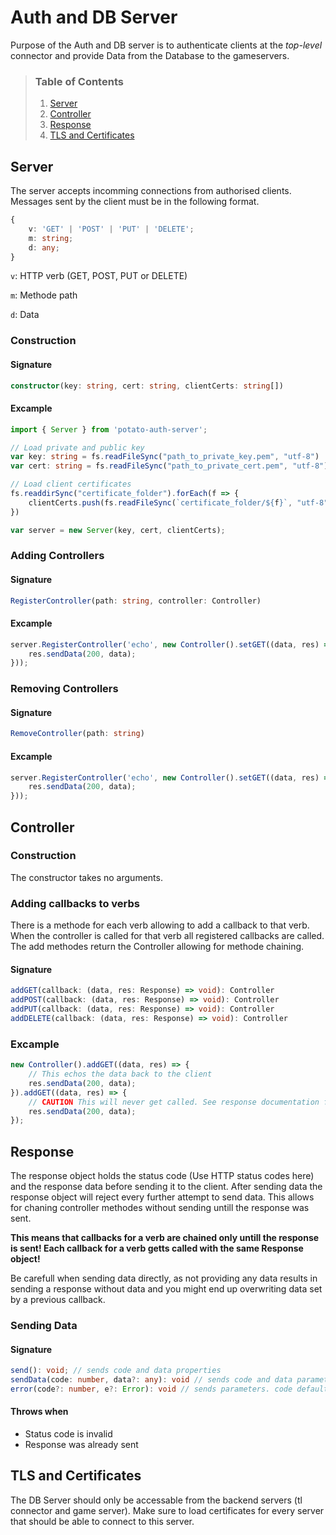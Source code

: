 # Auth and DB Server

Purpose of the Auth and DB server is to authenticate clients at the *top-level* connector and provide Data from the Database to the gameservers.
> ### Table of Contents
> 1. [Server](#server)
> 2. [Controller](#controller)
> 3. [Response](#response)
> 4. [TLS and Certificates](#tls)
## Server
The server accepts incomming connections from authorised clients. Messages sent by the client must be in the following format.
```ts
{
    v: 'GET' | 'POST' | 'PUT' | 'DELETE';
    m: string;
    d: any;
}
```
`v`: HTTP verb (GET, POST, PUT or DELETE)

`m`: Methode path

`d`: Data

### Construction
#### Signature
```ts
constructor(key: string, cert: string, clientCerts: string[])
```
#### Excample
```ts
import { Server } from 'potato-auth-server';

// Load private and public key
var key: string = fs.readFileSync("path_to_private_key.pem", "utf-8")
var cert: string = fs.readFileSync("path_to_private_cert.pem", "utf-8")

// Load client certificates
fs.readdirSync("certificate_folder").forEach(f => {
    clientCerts.push(fs.readFileSync(`certificate_folder/${f}`, "utf-8"));
})

var server = new Server(key, cert, clientCerts);
```
### Adding Controllers
#### Signature
```ts
RegisterController(path: string, controller: Controller)
```
#### Excample
```ts
server.RegisterController('echo', new Controller().setGET((data, res) => {
    res.sendData(200, data);
}));
```
### Removing Controllers
#### Signature
```ts
RemoveController(path: string)
```
#### Excample
```ts
server.RegisterController('echo', new Controller().setGET((data, res) => {
    res.sendData(200, data);
}));
```
## Controller
### Construction
The constructor takes no arguments.
### Adding callbacks to verbs
There is a methode for each verb allowing to add a callback to that verb. When the controller is called for that verb all registered callbacks are called. The add methodes return the Controller allowing for methode chaining.
#### Signature
```ts
addGET(callback: (data, res: Response) => void): Controller
addPOST(callback: (data, res: Response) => void): Controller
addPUT(callback: (data, res: Response) => void): Controller
addDELETE(callback: (data, res: Response) => void): Controller
```
### Excample
```ts
new Controller().addGET((data, res) => {
    // This echos the data back to the client
    res.sendData(200, data);
}).addGET((data, res) => {
    // CAUTION This will never get called. See response documentation for details
    res.sendData(200, data);
});
```
## Response
The response object holds the status code (Use HTTP status codes here) and the response data before sending it to the client. After sending data the response object will reject every further attempt to send data. This allows for chaning controller methodes without sending untill the response was sent. 

**This means that callbacks for a verb are chained only untill the response is sent! Each callback for a verb getts called with the same Response object!**

Be carefull when sending data directly, as not providing any data results in sending a response without data and you might end up overwriting data set by a previous callback.
### Sending Data
#### Signature
```ts
send(): void; // sends code and data properties
sendData(code: number, data?: any): void // sends code and data parameters
error(code?: number, e?: Error): void // sends parameters. code defaults to 400, e uses the message
```
#### Throws when
- Status code is invalid
- Response was already sent
## TLS and Certificates <a name="tls"></a>
The DB Server should only be accessable from the backend servers (tl connector and game server). Make sure to load certificates for every server that should be able to connect to this server.